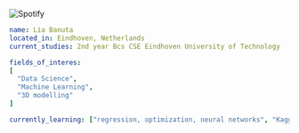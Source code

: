 ![Spotify](https://raw.githubusercontent.com/LiaBanuta/LiaBanuta/main/spotify-now-playing.svg)
```yaml
name: Lia Banuta
located_in: Eindhoven, Netherlands
current_studies: 2nd year Bcs CSE Eindhoven University of Technology

fields_of_interes:
[
  "Data Science",
  "Machine Learning",
  "3D modelling"
]

currently_learning: ["regression, optimization, neural networks", "Kaggle competitions"]
```
